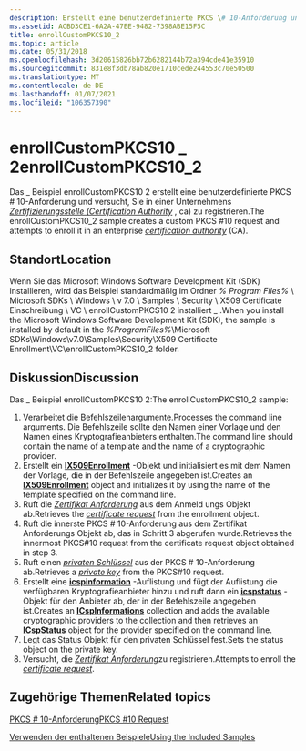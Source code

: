 ```yaml
---
description: Erstellt eine benutzerdefinierte PKCS \# 10-Anforderung und versucht, Sie in einer Unternehmens Zertifizierungsstelle (Certification Authority, ca) zu registrieren.
ms.assetid: ACBD3CE1-6A2A-47EE-9482-7398ABE15F5C
title: enrollCustomPKCS10_2
ms.topic: article
ms.date: 05/31/2018
ms.openlocfilehash: 3d20615826bb72b6282144b72a394cde41e35910
ms.sourcegitcommit: 831e8f3db78ab820e1710cede244553c70e50500
ms.translationtype: MT
ms.contentlocale: de-DE
ms.lasthandoff: 01/07/2021
ms.locfileid: "106357390"
---
```

# <a name="enrollcustompkcs10_2"></a><span data-ttu-id="a3aa5-103">enrollCustomPKCS10 \_ 2</span><span class="sxs-lookup"><span data-stu-id="a3aa5-103">enrollCustomPKCS10\_2</span></span>

<span data-ttu-id="a3aa5-104">Das \_ Beispiel enrollCustomPKCS10 2 erstellt eine benutzerdefinierte PKCS \# 10-Anforderung und versucht, Sie in einer Unternehmens [*Zertifizierungsstelle (Certification Authority*](/windows/desktop/SecGloss/c-gly) , ca) zu registrieren.</span><span class="sxs-lookup"><span data-stu-id="a3aa5-104">The enrollCustomPKCS10\_2 sample creates a custom PKCS \#10 request and attempts to enroll it in an enterprise [*certification authority*](/windows/desktop/SecGloss/c-gly) (CA).</span></span>

## <a name="location"></a><span data-ttu-id="a3aa5-105">Standort</span><span class="sxs-lookup"><span data-stu-id="a3aa5-105">Location</span></span>

<span data-ttu-id="a3aa5-106">Wenn Sie das Microsoft Windows Software Development Kit (SDK) installieren, wird das Beispiel standardmäßig im Ordner *% Program Files%* \\ Microsoft SDKs \\ Windows \\ v 7.0 \\ Samples \\ Security \\ X509 Certificate Einschreibung \\ VC \\ enrollCustomPKCS10 2 installiert \_ .</span><span class="sxs-lookup"><span data-stu-id="a3aa5-106">When you install the Microsoft Windows Software Development Kit (SDK), the sample is installed by default in the *%ProgramFiles%*\\Microsoft SDKs\\Windows\\v7.0\\Samples\\Security\\X509 Certificate Enrollment\\VC\\enrollCustomPKCS10\_2 folder.</span></span>

## <a name="discussion"></a><span data-ttu-id="a3aa5-107">Diskussion</span><span class="sxs-lookup"><span data-stu-id="a3aa5-107">Discussion</span></span>

<span data-ttu-id="a3aa5-108">Das \_ Beispiel enrollCustomPKCS10 2:</span><span class="sxs-lookup"><span data-stu-id="a3aa5-108">The enrollCustomPKCS10\_2 sample:</span></span>

1.  <span data-ttu-id="a3aa5-109">Verarbeitet die Befehlszeilenargumente.</span><span class="sxs-lookup"><span data-stu-id="a3aa5-109">Processes the command line arguments.</span></span> <span data-ttu-id="a3aa5-110">Die Befehlszeile sollte den Namen einer Vorlage und den Namen eines Kryptografieanbieters enthalten.</span><span class="sxs-lookup"><span data-stu-id="a3aa5-110">The command line should contain the name of a template and the name of a cryptographic provider.</span></span>
2.  <span data-ttu-id="a3aa5-111">Erstellt ein [**IX509Enrollment**](/windows/desktop/api/CertEnroll/nn-certenroll-ix509enrollment) -Objekt und initialisiert es mit dem Namen der Vorlage, die in der Befehlszeile angegeben ist.</span><span class="sxs-lookup"><span data-stu-id="a3aa5-111">Creates an [**IX509Enrollment**](/windows/desktop/api/CertEnroll/nn-certenroll-ix509enrollment) object and initializes it by using the name of the template specified on the command line.</span></span>
3.  <span data-ttu-id="a3aa5-112">Ruft die [*Zertifikat Anforderung*](/windows/desktop/SecGloss/c-gly) aus dem Anmeld ungs Objekt ab.</span><span class="sxs-lookup"><span data-stu-id="a3aa5-112">Retrieves the [*certificate request*](/windows/desktop/SecGloss/c-gly) from the enrollment object.</span></span>
4.  <span data-ttu-id="a3aa5-113">Ruft die innerste PKCS \# 10-Anforderung aus dem Zertifikat Anforderungs Objekt ab, das in Schritt 3 abgerufen wurde.</span><span class="sxs-lookup"><span data-stu-id="a3aa5-113">Retrieves the innermost PKCS\#10 request from the certificate request object obtained in step 3.</span></span>
5.  <span data-ttu-id="a3aa5-114">Ruft einen [*privaten Schlüssel*](/windows/desktop/SecGloss/p-gly) aus der PKCS \# 10-Anforderung ab.</span><span class="sxs-lookup"><span data-stu-id="a3aa5-114">Retrieves a [*private key*](/windows/desktop/SecGloss/p-gly) from the PKCS\#10 request.</span></span>
6.  <span data-ttu-id="a3aa5-115">Erstellt eine [**icspinformation**](/windows/desktop/api/CertEnroll/nn-certenroll-icspinformations) -Auflistung und fügt der Auflistung die verfügbaren Kryptografieanbieter hinzu und ruft dann ein [**icspstatus**](/windows/desktop/api/CertEnroll/nn-certenroll-icspstatus) -Objekt für den Anbieter ab, der in der Befehlszeile angegeben ist.</span><span class="sxs-lookup"><span data-stu-id="a3aa5-115">Creates an [**ICspInformations**](/windows/desktop/api/CertEnroll/nn-certenroll-icspinformations) collection and adds the available cryptographic providers to the collection and then retrieves an [**ICspStatus**](/windows/desktop/api/CertEnroll/nn-certenroll-icspstatus) object for the provider specified on the command line.</span></span>
7.  <span data-ttu-id="a3aa5-116">Legt das Status Objekt für den privaten Schlüssel fest.</span><span class="sxs-lookup"><span data-stu-id="a3aa5-116">Sets the status object on the private key.</span></span>
8.  <span data-ttu-id="a3aa5-117">Versucht, die [*Zertifikat Anforderung*](/windows/desktop/SecGloss/c-gly)zu registrieren.</span><span class="sxs-lookup"><span data-stu-id="a3aa5-117">Attempts to enroll the [*certificate request*](/windows/desktop/SecGloss/c-gly).</span></span>

## <a name="related-topics"></a><span data-ttu-id="a3aa5-118">Zugehörige Themen</span><span class="sxs-lookup"><span data-stu-id="a3aa5-118">Related topics</span></span>

<dl> <dt>

[<span data-ttu-id="a3aa5-119">PKCS \# 10-Anforderung</span><span class="sxs-lookup"><span data-stu-id="a3aa5-119">PKCS \#10 Request</span></span>](pkcs--10-request.md)
</dt> <dt>

[<span data-ttu-id="a3aa5-120">Verwenden der enthaltenen Beispiele</span><span class="sxs-lookup"><span data-stu-id="a3aa5-120">Using the Included Samples</span></span>](using-the-included-samples.md)
</dt> </dl>

 

 
